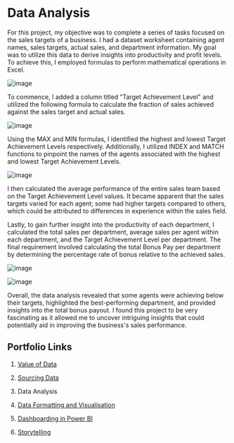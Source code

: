 # Data Analysis

For this project, my objective was to complete a series of tasks focused on the sales targets of a business. I had a dataset worksheet containing agent names, sales targets, actual sales, and department information. My goal was to utilize this data to derive insights into productivity and profit levels. To achieve this, I employed formulas to perform mathematical operations in Excel.

![image](https://github.com/joanneabioye/Data-Analysis/assets/153685683/66f24c26-14ee-4fca-8abd-3b278e43ed5e)

To commence, I added a column titled "Target Achievement Level" and utilized the following formula to calculate the fraction of sales achieved against the sales target and actual sales. 

![image](https://github.com/joanneabioye/Data-Analysis/assets/153685683/8d0ce349-9bb7-4b91-8e9a-85ee414c4e6e)

Using the MAX and MIN formulas, I identified the highest and lowest Target Achievement Levels respectively. Additionally, I utilized INDEX and MATCH functions to pinpoint the names of the agents associated with the highest and lowest Target Achievement Levels.

![image](https://github.com/joanneabioye/Data-Analysis/assets/153685683/10d991c4-cd7f-47ef-a825-69d5d4f61552)

I then calculated the average performance of the entire sales team based on the Target Achievement Level values. It became apparent that the sales targets varied for each agent; some had higher targets compared to others, which could be attributed to differences in experience within the sales field.

Lastly, to gain further insight into the productivity of each department, I calculated the total sales per department, average sales per agent within each department, and the Target Achievement Level per department. The final requirement involved calculating the total Bonus Pay per department by determining the percentage rate of bonus relative to the achieved sales.

![image](https://github.com/joanneabioye/Data-Analysis/assets/153685683/1db4548e-b328-4525-aa4f-0c9963280862)

![image](https://github.com/joanneabioye/Data-Analysis/assets/153685683/147fca34-0c2a-4dd3-b183-e68816d22a5e)

Overall, the data analysis revealed that some agents were achieving below their targets, highlighted the best-performing department, and provided insights into the total bonus payout. I found this project to be very fascinating as it allowed me to uncover intriguing insights that could potentially aid in improving the business's sales performance.


## Portfolio Links

1. [Value of Data](https://github.com/joanneabioye/Value-of-Data)

2. [Sourcing Data](https://github.com/joanneabioye/Sourcing-Data)

3. Data Analysis

4. [Data Formatting and Visualisation](https://github.com/joanneabioye/Data-Formatting-and-Visualisation)

5. [Dashboarding in Power BI](https://github.com/joanneabioye/Dashboarding-in-Power-BI/blob/main/README.md)

6. [Storytelling](https://github.com/joanneabioye/Storytelling/blob/main/README.md)
